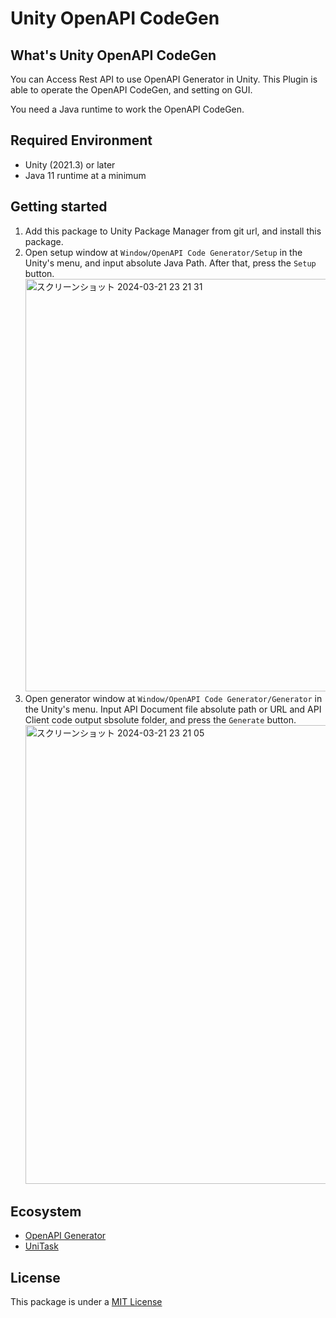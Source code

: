 # Unity OpenAPI CodeGen

## What's Unity OpenAPI CodeGen

You can Access Rest API to use OpenAPI Generator in Unity.
This Plugin is able to operate the OpenAPI CodeGen, and setting on GUI.

You need a Java runtime to work the OpenAPI CodeGen.

## Required Environment

- Unity (2021.3) or later
- Java 11 runtime at a minimum

## Getting started

1. Add this package to Unity Package Manager from git url, and install this package.
2. Open setup window at `Window/OpenAPI Code Generator/Setup` in the Unity's menu, and input absolute Java Path. After that, press the `Setup` button.<img width="660" alt="スクリーンショット 2024-03-21 23 21 31" src="https://github.com/rebeat-jp/UnityOpenApiCodeGen/assets/67212160/61227d00-969d-409b-8ef2-910e5310a48b">
3. Open generator window at `Window/OpenAPI Code Generator/Generator` in the Unity's menu. Input API Document file absolute path or URL and API Client code output sbsolute folder, and press the `Generate` button.<img width="734" alt="スクリーンショット 2024-03-21 23 21 05" src="https://github.com/rebeat-jp/UnityOpenApiCodeGen/assets/67212160/5060f282-6f69-4f00-ace5-4fcfaf0b4b20">

## Ecosystem

- [OpenAPI Generator](https://openapi-generator.tech/)
- [UniTask](https://github.com/Cysharp/UniTask)

## License

This package is under a [MIT License](LICENSE)
